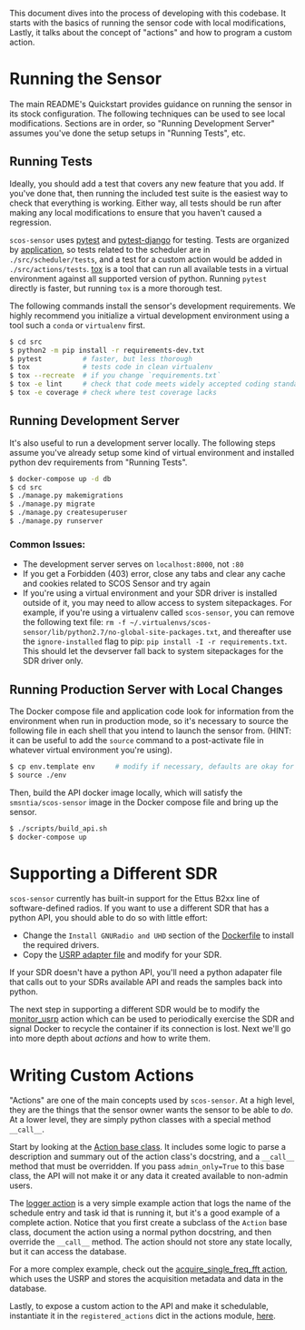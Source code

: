 This document dives into the process of developing with this codebase. It
starts with the basics of running the sensor code with local modifications,
Lastly, it talks about the concept of "actions" and how to program a custom
action.


Running the Sensor
==================

The main README's Quickstart provides guidance on running the sensor in its
stock configuration. The following techniques can be used to see local
modifications. Sections are in order, so "Running Development Server" assumes
you've done the setup setups in "Running Tests", etc.


Running Tests
-------------

Ideally, you should add a test that covers any new feature that you add. If
you've done that, then running the included test suite is the easiest way to
check that everything is working. Either way, all tests should be run after
making any local modifications to ensure that you haven't caused a regression.

`scos-sensor` uses [pytest](https://docs.pytest.org/en/latest/) and
[pytest-django](https://pytest-django.readthedocs.io/en/latest/) for testing.
Tests are organized by
[application](https://docs.djangoproject.com/en/dev/ref/applications/#projects-and-applications),
so tests related to the scheduler are in `./src/scheduler/tests`, and a test
for a custom action would be added in `./src/actions/tests`.
[tox](https://tox.readthedocs.io/en/latest/) is a tool that can run all
available tests in a virtual environment against all supported version of
python. Running `pytest` directly is faster, but running `tox` is a more
thorough test.

The following commands install the sensor's development requirements. We highly
recommend you initialize a virtual development environment using a tool such a
`conda` or `virtualenv` first.

```bash
$ cd src
$ python2 -m pip install -r requirements-dev.txt
$ pytest          # faster, but less thorough
$ tox             # tests code in clean virtualenv
$ tox --recreate  # if you change `requirements.txt`
$ tox -e lint     # check that code meets widely accepted coding standards
$ tox -e coverage # check where test coverage lacks
```


Running Development Server
--------------------------

It's also useful to run a development server locally. The following steps
assume you've already setup some kind of virtual environment and installed
python dev requirements from "Running Tests".

```bash
$ docker-compose up -d db
$ cd src
$ ./manage.py makemigrations
$ ./manage.py migrate
$ ./manage.py createsuperuser
$ ./manage.py runserver
```

### Common Issues:
- The development server serves on `localhost:8000`, not `:80`
- If you get a Forbidden (403) error, close any tabs and clear any cache and
  cookies related to SCOS Sensor and try again
- If you're using a virtual environment and your SDR driver is installed
  outside of it, you may need to allow access to system sitepackages. For
  example, if you're using a virtualenv called `scos-sensor`, you can remove
  the following text file: `rm -f
  ~/.virtualenvs/scos-sensor/lib/python2.7/no-global-site-packages.txt`, and
  thereafter use the `ignore-installed` flag to pip: `pip install -I -r
  requirements.txt`. This should let the devserver fall back to system
  sitepackages for the SDR driver only.


Running Production Server with Local Changes
--------------------------------------------

The Docker compose file and application code look for information from the
environment when run in production mode, so it's necessary to source the
following file in each shell that you intend to launch the sensor from. (HINT:
it can be useful to add the `source` command to a post-activate file in
whatever virtual environment you're using).

```bash
$ cp env.template env     # modify if necessary, defaults are okay for testing
$ source ./env
```

Then, build the API docker image locally, which will satisfy the
`smsntia/scos-sensor` image in the Docker compose file and bring up the sensor.

```bash
$ ./scripts/build_api.sh
$ docker-compose up
```


Supporting a Different SDR
==========================

`scos-sensor` currently has built-in support for the Ettus B2xx line of
software-defined radios. If you want to use a different SDR that has a python
API, you should able to do so with little effort:

 - Change the `Install GNURadio and UHD` section of the
   [Dockerfile](Dockerfile) to install the required drivers.
 - Copy the [USRP adapter file](src/hardware/usrp.py) and modify for your SDR.

If your SDR doesn't have a python API, you'll need a python adapater file that
calls out to your SDRs available API and reads the samples back into python.

The next step in supporting a different SDR would be to modify the
[monitor_usrp](src/actions/monitor_usrp.py) action which can be used to
periodically exercise the SDR and signal Docker to recycle the container
if its connection is lost. Next we'll go into more depth about _actions_ and
how to write them.


Writing Custom Actions
======================

"Actions" are one of the main concepts used by `scos-sensor`. At a high level,
they are the things that the sensor owner wants the sensor to be able to _do_.
At a lower level, they are simply python classes with a special method
`__call__`.

Start by looking at the [Action base class](src/actions/base.py). It includes
some logic to parse a description and summary out of the action class's
docstring, and a `__call__` method that must be overridden. If you pass
`admin_only=True` to this base class, the API will not make it or any data it
created available to non-admin users.

The [logger action](src/actions/logger.py) is a very simple example action that
logs the name of the schedule entry and task id that is running it, but it's a
good example of a complete action. Notice that you first create a subclass of
the `Action` base class, document the action using a normal python docstring,
and then override the `__call__` method. The action should not store any state
locally, but it can access the database.

For a more complex example, check out the [acquire_single_freq_fft
action](src/actions/acquire_single_freq_fft.py), which uses the USRP and stores
the acquisition metadata and data in the database.

Lastly, to expose a custom action to the API and make it schedulable,
instantiate it in the `registered_actions` dict in the actions module,
[here](src/actions/__init__.py).
